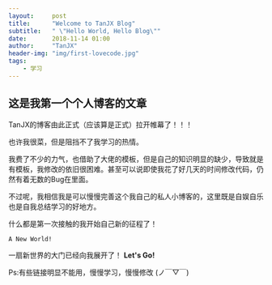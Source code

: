 ```yaml
---
layout:     post
title:      "Welcome to TanJX Blog"
subtitle:   " \"Hello World, Hello Blog\""
date:       2018-11-14 01:00
author:     "TanJX"
header-img: "img/first-lovecode.jpg"
tags:
    - 学习
---
```


## 这是我第一个个人博客的文章

TanJX的博客由此正式（应该算是正式）拉开帷幕了！！！

也许我很菜，但是阻挡不了我学习的热情。

我费了不少的力气，也借助了大佬的模板，但是自己的知识明显的缺少，导致就是有模板，我修改的依旧很困难。甚至可以说即使我花了好几天的时间修改代码，仍然有着无数的Bug在里面。

不过呢，我相信我是可以慢慢完善这个我自己的私人小博客的，这里既是自娱自乐也是自我总结学习的好地方。

什么都是第一次接触的我开始自己新的征程了！

```
A New World!
```

一扇新世界的大门已经向我展开了！    **Let's Go!**

Ps:有些链接明显不能用，慢慢学习，慢慢修改   (ノ￣▽￣)
